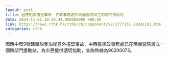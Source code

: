 ```yaml
---
layout: post
title: 因應船隻撞壆事故　民政事務處於瑪麗醫院設立跨部門援助站
date: 2024-11-01 10:29:44.000000000 +08:00
link: https://news.rthk.hk/rthk/ch/component/k2/1777151-20241101.htm
categories: rthk
---
```


因應中環9號碼頭船隻泊岸意外撞壆事故，中西區民政事務處已在瑪麗醫院設立一個跨部門援助站，為市民提供適切協助，查詢熱線為90200073。
